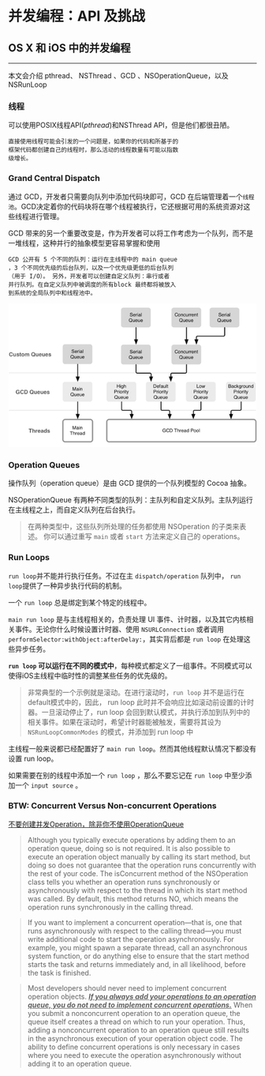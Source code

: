 # 并发编程：API 及挑战

## OS X 和 iOS 中的并发编程
- - -
本文会介绍 pthread、 NSThread 、GCD 、NSOperationQueue，以及 NSRunLoop

### 线程
可以使用POSIX线程API(*pthread*)和NSThread API，但是他们都很丑陋。

    直接使用线程可能会引发的一个问题是，如果你的代码和所基于的
    框架代码都创建自己的线程时，那么活动的线程数量有可能以指数
    级增长。

### Grand Central Dispatch
通过 GCD，开发者只需要向队列中添加代码块即可，GCD 在后端管理着一个`线程池`。GCD决定着你的代码块将在哪个线程被执行，它还根据可用的系统资源对这些线程进行管理。

GCD 带来的另一个重要改变是，作为开发者可以将工作考虑为一个队列，而不是一堆线程，这种并行的抽象模型更容易掌握和使用

    GCD 公开有 5 个不同的队列：运行在主线程中的 main queue
    ，3 个不同优先级的后台队列，以及一个优先级更低的后台队列
    （用于 I/O）。 另外，开发者可以创建自定义队列：串行或者
    并行队列。在自定义队列中被调度的所有block 最终都将被放入
    到系统的全局队列中和线程池中。

![gcd-queues](gcd-queues.png)

### Operation Queues
操作队列（operation queue）是由 GCD 提供的一个队列模型的 Cocoa 抽象。

NSOperationQueue 有两种不同类型的队列：主队列和自定义队列。主队列运行在主线程之上，而自定义队列在后台执行。

>在两种类型中，这些队列所处理的任务都使用 NSOperation 的子类来表述。
>你可以通过重写 `main` 或者 `start` 方法来定义自己的 operations。

### Run Loops
`run loop`并不能并行执行任务。不过在主 `dispatch/operation` 队列中， `run loop`提供了一种异步执行代码的机制。

一个 `run loop` 总是绑定到某个特定的线程中。

`main run loop` 是与主线程相关的，负责处理 UI 事件、计时器，以及其它内核相关事件。无论你什么时候设置计时器、使用 `NSURLConnection` 或者调用 `performSelector:withObject:afterDelay:`，其实背后都是 `run loop` 在处理这些异步任务。

**`run loop` 可以运行在不同的模式中**，每种模式都定义了一组事件。不同模式可以使得iOS主线程中临时性的调整某些任务的优先级的。

>非常典型的一个示例就是滚动。在进行滚动时，`run loop` 并不是运行在default模式中的，因此， run loop 此时并不会响应比如滚动前设置的计时器。一旦滚动停止了，run loop 会回到默认模式，并执行添加到队列中的相关事件。如果在滚动时，希望计时器能被触发，需要将其设为 `NSRunLoopCommonModes` 的模式，并添加到 run loop 中

主线程一般来说都已经配置好了 `main run loop`。然而其他线程默认情况下都没有设置 run loop。

如果需要在别的线程中添加一个 `run loop` ，那么不要忘记在 `run loop` 中至少添加一个 `input source` 。


### BTW: Concurrent Versus Non-concurrent Operations

<u>不要创建并发Operation，除非你不使用OperationQueue</u>

>Although you typically execute operations by adding them to an operation queue, doing so is not required. It is also possible to execute an operation object manually by calling its start method, but doing so does not guarantee that the operation runs concurrently with the rest of your code. The isConcurrent method of the NSOperation class tells you whether an operation runs synchronously or asynchronously with respect to the thread in which its start method was called. By default, this method returns NO, which means the operation runs synchronously in the calling thread.

>If you want to implement a concurrent operation—that is, one that runs asynchronously with respect to the calling thread—you must write additional code to start the operation asynchronously. For example, you might spawn a separate thread, call an asynchronous system function, or do anything else to ensure that the start method starts the task and returns immediately and, in all likelihood, before the task is finished.

>Most developers should never need to implement concurrent operation objects. <u><b>*If you always add your operations to an operation queue, you do not need to implement concurrent operations.*</b></u> When you submit a nonconcurrent operation to an operation queue, the queue itself creates a thread on which to run your operation. Thus, adding a nonconcurrent operation to an operation queue still results in the asynchronous execution of your operation object code. The ability to define concurrent operations is only necessary in cases where you need to execute the operation asynchronously without adding it to an operation queue.
